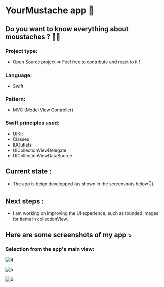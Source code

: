 #  YourMustache app 🥸

## Do you want to know everything about moustaches ? 👨🏻

### Project type:
- Open Source project => Feel free to contribute and react to it !

### Language:
- Swift

### Pattern:
- MVC (Model View Controller)

### Swift principles used:
- UIKit
- Classes
- IBOutlets
- UICollectionViewDelegate
- UICollectionViewDataSource

## Current state :
- The app is beign developped (as shown in the screenshots below👇).

## Next steps :
- I am working on improving the UI experience, such as rounded images for items in collectionView.

## Here are some screenshots of my app ⤵️

### Selection from the app's main view:

![4](https://user-images.githubusercontent.com/61510923/231878959-f8fc34ef-9ae8-40d9-a083-3f68aeb091fc.png)

![5](https://user-images.githubusercontent.com/61510923/231878997-0725a513-61d6-425c-baf4-95e938a27562.png)

![6](https://user-images.githubusercontent.com/61510923/231879016-39ec34da-3a29-45b5-ac9f-594a6258f757.png)
